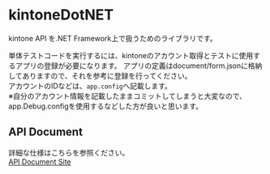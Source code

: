 kintoneDotNET
=============

kintone API を.NET Framework上で扱うためのライブラリです。  
  
単体テストコードを実行するには、kintoneのアカウント取得とテストに使用するアプリの登録が必要になります。
アプリの定義はdocument/form.jsonに格納してありますので、それを参考に登録を行ってください。  
アカウントのIDなどは、`app.config`へ記載します。  
※自分のアカウント情報を記載したままコミットしてしまうと大変なので、app.Debug.configを使用するなどした方が良いと思います。

## API Document
詳細な仕様はこちらを参照ください。  
[API Document Site](http://icoxfog417.github.io/kintoneDotNET/Index.html)
